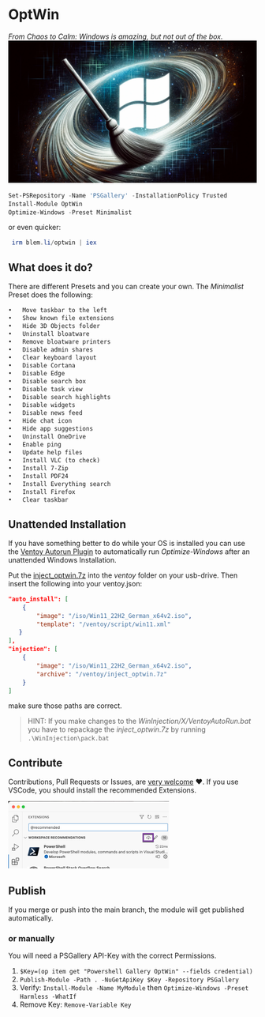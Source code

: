 # OptWin
_From Chaos to Calm: Windows is amazing, but not out of the box._ ![](./optwin.webp) 

```powershell
Set-PSRepository -Name 'PSGallery' -InstallationPolicy Trusted
Install-Module OptWin
Optimize-Windows -Preset Minimalist
```

or even quicker:

```powershell
 irm blem.li/optwin | iex
```



## What does it do?

There are different Presets and you can create your own. The *Minimalist* Preset does the following:

	•	Move taskbar to the left
	•	Show known file extensions
	•	Hide 3D Objects folder
	•	Uninstall bloatware
	•	Remove bloatware printers
	•	Disable admin shares
	•	Clear keyboard layout
	•	Disable Cortana
	•	Disable Edge
	•	Disable search box
	•	Disable task view
	•	Disable search highlights
	•	Disable widgets
	•	Disable news feed
	•	Hide chat icon
	•	Hide app suggestions
	•	Uninstall OneDrive
	•	Enable ping
	•	Update help files
	•	Install VLC (to check)
	•	Install 7-Zip
	•	Install PDF24
	•	Install Everything search
	•	Install Firefox
	•	Clear taskbar



## Unattended Installation

If you have something better to do while your OS is installed you can use the [Ventoy Autorun Plugin](https://www.ventoy.net/en/doc_inject_autorun.html) to automatically run *Optimize-Windows* after an unattended Windows Installation.

Put the [inject_optwin.7z](./WinInjection/output/inject_optwin.7z) into the *ventoy* folder on your usb-drive. Then insert the following into your ventoy.json:

```json
"auto_install": [
	{
		"image": "/iso/Win11_22H2_German_x64v2.iso",
		"template": "/ventoy/script/win11.xml"
   }
],
"injection": [
	{
		"image": "/iso/Win11_22H2_German_x64v2.iso",
		"archive": "/ventoy/inject_optwin.7z"
	}
]
```

make sure those paths are correct.

> HINT: If you make changes to the *WinInjection/X/VentoyAutoRun.bat* you have to repackage the *inject_optwin.7z* by running `.\WinInjection\pack.bat`

## Contribute

Contributions, Pull Requests or Issues,  are <u>very welcome</u> :heart:. If you use VSCode, you should install the recommended Extensions.

<img src="assets/2023-10-24_16-15-51.png" alt="2023-10-24_16-15-51" style="zoom: 50%;" />

## Publish

If you merge or push into the main branch, the module will get published automatically.

### or manually

You will need a PSGallery API-Key with the correct Permissions.

1. `$Key=(op item get "Powershell Gallery OptWin" --fields credential)`
2. `Publish-Module -Path . -NuGetApiKey $Key -Repository PSGallery`
3. Verify: `Install-Module -Name MyModule` then `Optimize-Windows -Preset Harmless -WhatIf`
4. Remove Key: `Remove-Variable Key`
